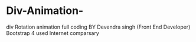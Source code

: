 # Div-Animation-
div Rotation animation full coding BY Devendra singh (Front End Developer)
Bootstrap 4 used 
Internet comparsary
